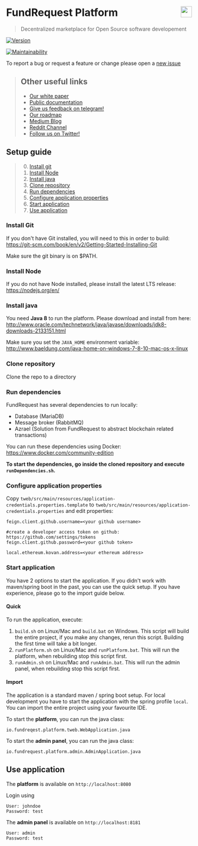 # FundRequest Platform <img align="right" src="https://fundrequest.io/assets/img/logo.png" height="30px" />
> Decentralized marketplace for Open Source software developement 

[![Version](https://img.shields.io/badge/version-1.0.0-blue.svg)](https://github.com/FundRequest/platform/releases/tag/1.0.0)

[![Maintainability](https://api.codeclimate.com/v1/badges/fcc8df1a9a881cc827ba/maintainability)](https://codeclimate.com/github/FundRequest/platform/maintainability)

To report a bug or request a feature or change please open a [new issue](https://github.com/FundRequest/platform/issues/new)


> ## Other useful links
> * [Our white paper](https://fundrequest.io/whitepaper)
> * [Public documentation](https://help.fundrequest.io)
> * [Give us feedback on telegram!](https://t.me/fundrequestofficial)
> * [Our roadmap](https://fundrequest.io/#roadmap)
> * [Medium Blog](https://blog.fundrequest.io/)
> * [Reddit Channel](https://www.reddit.com/r/fundrequest/)
> * [Follow us on Twitter!](https://twitter.com/fundrequest_io)


## Setup guide
> 0. [Install git](#install-git)
> 1. [Install Node](#install-node)
> 1. [Install java](#install-java)
> 2. [Clone repository](#clone-repository)
> 3. [Run dependencies](#run-dependencies)
> 4. [Configure application properties](#configure-application-properties)
> 5. [Start application](#start-application)
> 6. [Use application](#use-application)

### Install Git
If you don't have Git installed, you will need to this in order to build:
https://git-scm.com/book/en/v2/Getting-Started-Installing-Git

Make sure the git binary is on $PATH.

### Install Node
If you do not have Node installed, please install the latest LTS release:
https://nodejs.org/en/

### Install java
You need **Java 8** to run the platform. Please download and install from here:
http://www.oracle.com/technetwork/java/javase/downloads/jdk8-downloads-2133151.html 


Make sure you set the `JAVA_HOME` environment variable: http://www.baeldung.com/java-home-on-windows-7-8-10-mac-os-x-linux

### Clone repository
Clone the repo to a directory

### Run dependencies
FundRequest has several dependencies to run locally:
- Database (MariaDB)
- Message broker (RabbitMQ)
- Azrael (Solution from FundRequest to abstract blockchain related transactions)

You can run these dependencies using Docker: https://www.docker.com/community-edition

**To start the dependencies, go inside the cloned repository and execute `runDependencies.sh`.**

### Configure application properties
Copy `tweb/src/main/resources/application-credentials.properties.template` to `tweb/src/main/resources/application-credentials.properties` and edit properties:

```
feign.client.github.username=<your github username>

#create a developer access token on github: https://github.com/settings/tokens
feign.client.github.password=<your github token>

local.ethereum.kovan.address=<your ethereum address>

```

### Start application
You have 2 options to start the application. If you didn't work with maven/spring boot in the past, you can use the quick setup.
If you have experience, please go to the import guide below.

#### Quick
To run the application, execute:
1. `build.sh` on Linux/Mac and  `build.bat` on Windows. This script will build the entire project, if you make any changes, rerun this script. Building the first time will take a bit longer.
2. `runPlatform.sh` on Linux/Mac and  `runPlatform.bat`. This will run the platform, when rebuilding stop this script first.
3. `runAdmin.sh` on Linux/Mac and  `runAdmin.bat`. This will run the admin panel, when rebuilding stop this script first.



#### Import
The application is a standard maven / spring boot setup. For local development you have to start the application 
with the spring profile `local`. 
You can import the entire project using your favourite IDE.

To start the **platform**, you can run the java class:
```
io.fundreqest.platform.tweb.WebApplication.java
```

To start the **admin panel**, you can run the java class:
```
io.fundrequest.platform.admin.AdminApplication.java
```


## Use application

The **platform** is available on `http://localhost:8080`

Login using

```
User: johndoe
Password: test
```

The **admin panel** is available on `http://localhost:8181`
```
User: admin
Password: test
```
